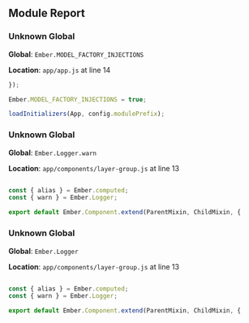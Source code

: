 ## Module Report
### Unknown Global

**Global**: `Ember.MODEL_FACTORY_INJECTIONS`

**Location**: `app/app.js` at line 14

```js
});

Ember.MODEL_FACTORY_INJECTIONS = true;

loadInitializers(App, config.modulePrefix);
```

### Unknown Global

**Global**: `Ember.Logger.warn`

**Location**: `app/components/layer-group.js` at line 13

```js

const { alias } = Ember.computed;
const { warn } = Ember.Logger;

export default Ember.Component.extend(ParentMixin, ChildMixin, {
```

### Unknown Global

**Global**: `Ember.Logger`

**Location**: `app/components/layer-group.js` at line 13

```js

const { alias } = Ember.computed;
const { warn } = Ember.Logger;

export default Ember.Component.extend(ParentMixin, ChildMixin, {
```
